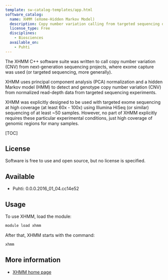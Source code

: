```yaml
---
template: sw-catalog-templates/app.html
software_catalog:
  name: XHMM (eXome-Hidden Markov Model)
  description: Copy number variation calling from targeted sequencing data
  license_type: Free
  disciplines:
    - Biosciences
  available_on:
    - Puhti
---
```




The XHMM C++ software suite was written to call copy number variation (CNV)
from next-generation sequencing projects, where exome capture was used 
(or targeted sequencing, more generally).

XHMM uses principal component analysis (PCA) normalization and a hidden Markov model (HMM) 
to detect and genotype copy number variation (CNV) from normalized 
read-depth data from targeted sequencing experiments.

XHMM was explicitly designed to be used with targeted exome sequencing at 
high coverage (at least 60x - 100x) using Illumina HiSeq (or similar) sequencing 
of at least ~50 samples. However, no part of XHMM explicitly requires these 
particular experimental conditions, just high coverage of genomic regions
for many samples. 

[TOC]

## License

Software is free to use and open source, but no license is specified.

## Available

* Puhti: 0.0.0.2016_01_04.cc14e52 

## Usage

To use XHMM, load the module:

```bash
module load xhmm
```

After that, XHMM starts with the command:

```bash
xhmm
```

## More information

* [XHMM home page](https://statgen.bitbucket.io/xhmm/index.html)
